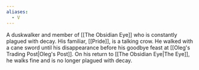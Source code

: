 ```yaml
---
aliases:
  - V
---
```

A duskwalker and member of [[The Obsidian Eye]] who is constantly plagued with decay. His familiar, [[Pride]], is a talking crow. He walked with a cane sword until his disappearance before his goodbye feast at [[Oleg's Trading Post|Oleg's Post]]. On his return to [[The Obsidian Eye|The Eye]], he walks fine and is no longer plagued with decay.